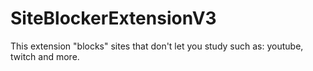 # SiteBlockerExtensionV3
This extension "blocks" sites that don't let you study such as: youtube, twitch and more.

